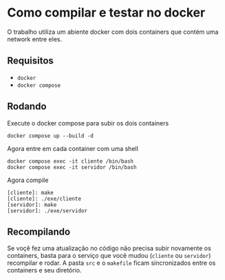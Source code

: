 # Como compilar e testar no docker
O trabalho utiliza um abiente docker com dois containers que contém 
uma network entre eles.
## Requisitos
- `docker`
- `docker compose`

## Rodando
Execute o docker compose para subir os dois containers
```shell
docker compose up --build -d
```

Agora entre em cada container com uma shell
```shell
docker compose exec -it cliente /bin/bash
docker compose exec -it servidor /bin/bash
```
Agora compile
```shell
[cliente]: make
[cliente]: ./exe/cliente
[servidor]: make
[servidor]: ./exe/servidor
```
 ## Recompilando
 Se voçê fez uma atualização no código não precisa subir novamente os
 containers, basta para o serviço que você mudou (`cliente` ou `servidor`)
 recompilar e rodar. A pasta `src` e o `makefile` ficam sincronizados entre
 os containers e seu diretório.
